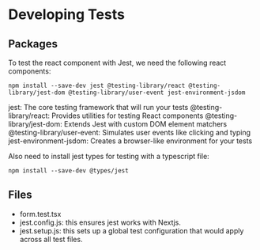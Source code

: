 # Developing Tests

## Packages

To test the react component with Jest, we need the following react components:

`npm install --save-dev jest @testing-library/react @testing-library/jest-dom @testing-library/user-event jest-environment-jsdom`

jest: The core testing framework that will run your tests
@testing-library/react: Provides utilities for testing React components
@testing-library/jest-dom: Extends Jest with custom DOM element matchers
@testing-library/user-event: Simulates user events like clicking and typing
jest-environment-jsdom: Creates a browser-like environment for your tests

Also need to install jest types for testing with a typescript file:

`npm install --save-dev @types/jest`

## Files

- form.test.tsx
- jest.config.js: this ensures jest works with Nextjs.
- jest.setup.js: this sets up a global test configuration that would apply across all test files.
